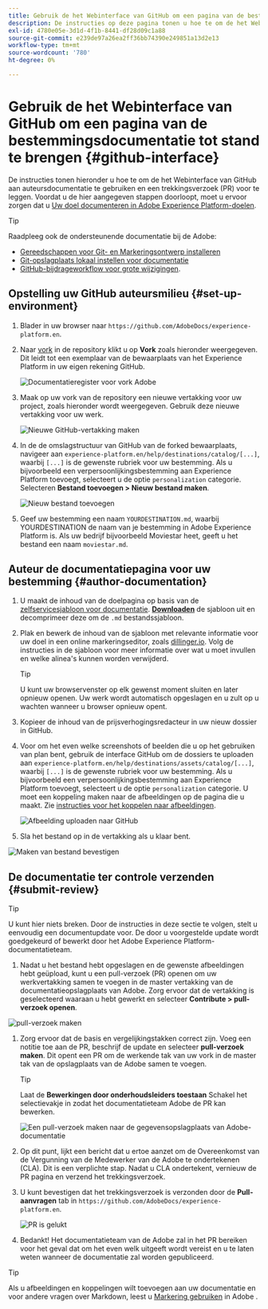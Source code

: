```yaml
---
title: Gebruik de het Webinterface van GitHub om een pagina van de bestemmingsdocumentatie tot stand te brengen
description: De instructies op deze pagina tonen u hoe te om de het Webinterface te gebruiken GitHub aan auteur een documentatiepagina voor uw bestemming van het Experience Platform en het voor overzicht voor te leggen.
exl-id: 4780e05e-3d1d-4f1b-8441-df28d09c1a88
source-git-commit: e239de97a26ea2ff36bb74390e249851a13d2e13
workflow-type: tm+mt
source-wordcount: '780'
ht-degree: 0%

---
```


# Gebruik de het Webinterface van GitHub om een pagina van de bestemmingsdocumentatie tot stand te brengen {#github-interface}

De instructies tonen hieronder u hoe te om de het Webinterface van GitHub aan auteursdocumentatie te gebruiken en een trekkingsverzoek (PR) voor te leggen. Voordat u de hier aangegeven stappen doorloopt, moet u ervoor zorgen dat u [Uw doel documenteren in Adobe Experience Platform-doelen](./documentation-instructions.md).

>[!TIP]
>
>Raadpleeg ook de ondersteunende documentatie bij de Adobe:
>* [Gereedschappen voor Git- en Markeringsontwerp installeren](https://experienceleague.adobe.com/docs/contributor/contributor-guide/setup/install-tools.html?lang=en)
>* [Git-opslagplaats lokaal instellen voor documentatie](https://experienceleague.adobe.com/docs/contributor/contributor-guide/setup/local-repo.html?lang=en)
>* [GitHub-bijdrageworkflow voor grote wijzigingen](https://experienceleague.adobe.com/docs/contributor/contributor-guide/setup/full-workflow.html?lang=en).


## Opstelling uw GitHub auteursmilieu {#set-up-environment}

1. Blader in uw browser naar `https://github.com/AdobeDocs/experience-platform.en`.
2. Naar [vork](https://experienceleague.adobe.com/docs/contributor/contributor-guide/setup/local-repo.html?lang=en#fork-the-repository) in de repository klikt u op **Vork** zoals hieronder weergegeven. Dit leidt tot een exemplaar van de bewaarplaats van het Experience Platform in uw eigen rekening GitHub.

   ![Documentatieregister voor vork Adobe](../assets/docs-framework/ssd-fork-repository.gif)

3. Maak op uw vork van de repository een nieuwe vertakking voor uw project, zoals hieronder wordt weergegeven. Gebruik deze nieuwe vertakking voor uw werk.

   ![Nieuwe GitHub-vertakking maken](../assets/docs-framework/new-branch-github.gif)

4. In de de omslagstructuur van GitHub van de forked bewaarplaats, navigeer aan `experience-platform.en/help/destinations/catalog/[...]`, waarbij `[...]` is de gewenste rubriek voor uw bestemming. Als u bijvoorbeeld een verpersoonlijkingsbestemming aan Experience Platform toevoegt, selecteert u de optie `personalization` categorie. Selecteren **Bestand toevoegen > Nieuw bestand maken**.

   ![Nieuw bestand toevoegen](../assets/docs-framework/github-navigate-and-create-file.gif)

5. Geef uw bestemming een naam `YOURDESTINATION.md`, waarbij YOURDESTINATION de naam van je bestemming in Adobe Experience Platform is. Als uw bedrijf bijvoorbeeld Moviestar heet, geeft u het bestand een naam `moviestar.md`.

## Auteur de documentatiepagina voor uw bestemming {#author-documentation}

1. U maakt de inhoud van de doelpagina op basis van de [zelfservicesjabloon voor documentatie](./self-service-template.md). **[Downloaden](../assets/docs-framework/yourdestination-template.zip)** de sjabloon uit en decomprimeer deze om de `.md` bestandssjabloon.
2. Plak en bewerk de inhoud van de sjabloon met relevante informatie voor uw doel in een online markeringseditor, zoals [dillinger.io](https://dillinger.io/). Volg de instructies in de sjabloon voor meer informatie over wat u moet invullen en welke alinea&#39;s kunnen worden verwijderd.

   >[!TIP]
   >
   >U kunt uw browservenster op elk gewenst moment sluiten en later opnieuw openen. Uw werk wordt automatisch opgeslagen en u zult op u wachten wanneer u browser opnieuw opent.
3. Kopieer de inhoud van de prijsverhogingsredacteur in uw nieuw dossier in GitHub.
4. Voor om het even welke screenshots of beelden die u op het gebruiken van plan bent, gebruik de interface GitHub om de dossiers te uploaden aan `experience-platform.en/help/destinations/assets/catalog/[...]`, waarbij `[...]` is de gewenste rubriek voor uw bestemming. Als u bijvoorbeeld een verpersoonlijkingsbestemming aan Experience Platform toevoegt, selecteert u de optie `personalization` categorie. U moet een koppeling maken naar de afbeeldingen op de pagina die u maakt. Zie [instructies voor het koppelen naar afbeeldingen](https://experienceleague.adobe.com/docs/contributor/contributor-guide/writing-essentials/linking.html?lang=en#link-to-images).

   ![Afbeelding uploaden naar GitHub](../assets/docs-framework/upload-image.gif)

5. Sla het bestand op in de vertakking als u klaar bent.

![Maken van bestand bevestigen](../assets/docs-framework/ssd-confirm-file-creation.png)

## De documentatie ter controle verzenden {#submit-review}

>[!TIP]
>
>U kunt hier niets breken. Door de instructies in deze sectie te volgen, stelt u eenvoudig een documentupdate voor. De door u voorgestelde update wordt goedgekeurd of bewerkt door het Adobe Experience Platform-documentatieteam.

1. Nadat u het bestand hebt opgeslagen en de gewenste afbeeldingen hebt geüpload, kunt u een pull-verzoek (PR) openen om uw werkvertakking samen te voegen in de master vertakking van de documentatieopslagplaats van Adobe. Zorg ervoor dat de vertakking is geselecteerd waaraan u hebt gewerkt en selecteer **Contribute > pull-verzoek openen**.

![pull-verzoek maken](../assets/docs-framework/ssd-create-pull-request-1.gif)

1. Zorg ervoor dat de basis en vergelijkingstakken correct zijn. Voeg een notitie toe aan de PR, beschrijf de update en selecteer **pull-verzoek maken**. Dit opent een PR om de werkende tak van uw vork in de master tak van de opslagplaats van de Adobe samen te voegen.

   >[!TIP]
   >
   >Laat de **Bewerkingen door onderhoudsleiders toestaan** Schakel het selectievakje in zodat het documentatieteam Adobe de PR kan bewerken.

   ![Een pull-verzoek maken naar de gegevensopslagplaats van Adobe-documentatie](../assets/docs-framework/ssd-create-pull-request-2.png)

1. Op dit punt, lijkt een bericht dat u ertoe aanzet om de Overeenkomst van de Vergunning van de Medewerker van de Adobe te ondertekenen (CLA). Dit is een verplichte stap. Nadat u CLA ondertekent, vernieuw de PR pagina en verzend het trekkingsverzoek.

1. U kunt bevestigen dat het trekkingsverzoek is verzonden door de **Pull-aanvragen** tab in `https://github.com/AdobeDocs/experience-platform.en`.

   ![PR is gelukt](../assets/docs-framework/ssd-pr-successful.png)

1. Bedankt! Het documentatieteam van de Adobe zal in het PR bereiken voor het geval dat om het even welk uitgeeft wordt vereist en u te laten weten wanneer de documentatie zal worden gepubliceerd.

>[!TIP]
>
>Als u afbeeldingen en koppelingen wilt toevoegen aan uw documentatie en voor andere vragen over Markdown, leest u [Markering gebruiken](https://experienceleague.adobe.com/docs/contributor/contributor-guide/writing-essentials/markdown.html?lang=en) in Adobe .
